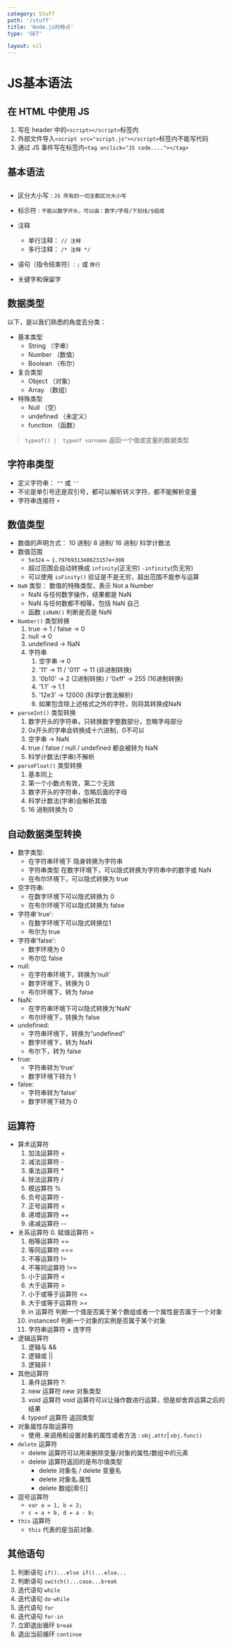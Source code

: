 ```yaml
---
category: Stuff
path: '/stuff'
title: 'Node.js的特点'
type: 'GET'

layout: nil
---
```


# JS基本语法

## 在 HTML 中使用 JS

1. 写在 header 中的`<script></script>`标签内
2. 外部文件导入`<script src="script.js"></script>`标签内不能写代码
3. 通过 JS 事件写在标签内`<tag onclick="JS code...."></tag>`

## 基本语法

## 

- 区分大小写 : `JS 所有的一切全都区分大小写`
- 标示符 : `不能以数字开头，可以由：数字/字母/下划线/$组成`
- 注释
  - 单行注释：  `// 注释`
  - 多行注释：  `/* 注释 */`
- 语句（指令结束符）: `;`  或  `换行`

- 关键字和保留字

## 数据类型

以下，是以我们熟悉的角度去分类：

- 基本类型
  - String （字串）
  - Number （数值）
  - Boolean （布尔）
- 复合类型
  - Object （对象）
  - Array （数组）
- 特殊类型
  - Null （空）
  - undefined （未定义）
  - function （函数）

> `typeof() |  typeof varname`  返回一个值或变量的数据类型

## 字符串类型

- 定义字符串： `""` 或 `''`
- 不论是单引号还是双引号，都可以解析转义字符，都不能解析变量
- 字符串连接符 `+`

## 数值类型

- 数值的声明方式： 10 进制/ 8 进制/ 16 进制/ 科学计数法
- 数值范围
  - `5e324` ~ `1.7976931348623157e+308`
  - 超过范围会自动转换成 `infinity`(正无穷) `-infinity`(负无穷)
  - 可以使用 `isFinity()` 验证是不是无穷，超出范围不能参与运算
- `NaN` 类型： 数值的特殊类型，表示 Not a Number
  - NaN 与任何数字操作，结果都是 NaN
  - NaN 与任何数都不相等，包括 NaN 自己
  - 函数 `isNaN()` 判断是否是 NaN
- `Number()` 类型转换
  1. true -> 1 / false -> 0
  2. null -> 0
  3. undefined -> NaN
  4. 字符串
     1. 空字串 -> 0
     2. '11' -> 11 / '011' -> 11 (非进制转换)
     3. '0b10' -> 2 (2进制转换) / '0xff' -> 255 (16进制转换)
     4. '1.1' -> 1.1
     5. '12e3' -> 12000 (科学计数法解析)
     6. 如果包含除上述格式之外的字符，则将其转换成NaN
- `parseInt()` 类型转换
  1. 数字开头的字符串，只转换数字整数部分，忽略字母部分
  2. 0x开头的字串会转换成十六进制，0不可以
  3. 空字串 -> NaN
  4. true / false / null / undefined 都会被转为 NaN
  5. 科学计数法(字串)不解析
- `parseFloat()` 类型转换
  1. 基本同上
  2. 第一个小数点有效，第二个无效
  3. 数字开头的字符串，忽略后面的字母
  4. 科学计数法(字串)会解析其值
  5. 16 进制转换为 0

## 自动数据类型转换

- 数字类型:
  - 在字符串环境下 隐身转换为字符串
  - 字符串类型 在数字环境下，可以隐式转换为字符串中的数字或 NaN
  - 在布尔环境下，可以隐式转换为 true
- 空字符串:
  - 在数字环境下可以隐式转换为 0
  - 在布尔环境下可以隐式转换为 false
- 字符串'true':
  - 在数字环境下可以隐式转换位1
  - 布尔为 true
- 字符串'false':
  - 数字环境为 0
  - 布尔位 false
- null:
  - 在字符串环境下，转换为'null'
  - 数字环境下，转换为 0
  - 布尔环境下，转为 false
- NaN:
  - 在字符串环境下可以隐式转换为'NaN'
  - 布尔环境下，转换为 false
- undefined: 
  - 字符串环境下，转换为“undefined”
  - 数字环境下，转为 NaN 
  - 布尔下，转为 false
- true:
  - 字符串转为'true'
  - 数字环境下转为 1
- false:
  - 字符串转为'false'
  - 数字环境下转为 0

## 运算符

- 算术运算符
  1. 加法运算符        +
  2. 减法运算符        -
  3. 乘法运算符        *
  4. 除法运算符        /
  5. 模运算符          %
  6. 负号运算符        -
  7. 正号运算符        +
  8. 递增运算符        ++
  9. 递减运算符        --
- 关系运算符
  0. 赋值运算符        =
  1. 相等运算符        ==
  2. 等同运算符        ===
  3. 不等运算符        !=
  4. 不等同运算符      !==
  5. 小于运算符        <
  6. 大于运算符        >
  7. 小于或等于运算符  <=
  8. 大于或等于运算符  >=
  9. in 运算符  判断一个值是否属于某个数组或者一个属性是否属于一个对象
  10. instanceof  判断一个对象的实例是否属于某个对象
  11. 字符串运算符  + 连字符
- 逻辑运算符
  1. 逻辑与   &&
  2. 逻辑或   ||
  3. 逻辑非   !
- 其他运算符
  1. 条件运算符  ?:
  2. new 运算符  new 对象类型
  3. void 运算符  void 运算符可以让操作数进行运算，但是却舍弃运算之后的结果
  4. typeof 运算符 返回类型
- 对象属性存取运算符
  - 使用`.`来调用和设置对象的属性或者方法 : `obj.attr`| `obj.func()`
- `delete` 运算符
  - delete 运算符可以用来删除变量/对象的属性/数组中的元素
  - delete 运算符返回的是布尔值类型
    - delete 对象名  /  delete 变量名
    - delete 对象名.属性
    - delete 数组[索引]
- 逗号运算符
  - `var a = 1, b = 2;`
  - `c = a + b, d = a - b;`
- `this` 运算符
  - `this` 代表的是当前对象.

## 其他语句

1. 判断语句 `if()...else if()...else...`
2. 判断语句 `switch()...case...break`
3. 迭代语句 `while`
4. 迭代语句 `do-while`
5. 迭代语句 `for`
6. 迭代语句 `for-in`
7. 立即退出循环 `break`
8. 退出当前循环 `continue`